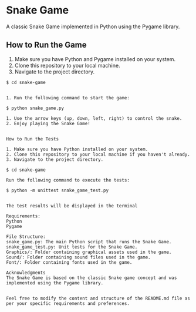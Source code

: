 # Snake Game

A classic Snake Game implemented in Python using the Pygame library.

## How to Run the Game

1. Make sure you have Python and Pygame installed on your system.
2. Clone this repository to your local machine.
3. Navigate to the project directory.

```shell
$ cd snake-game


1. Run the following command to start the game:

$ python snake_game.py

1. Use the arrow keys (up, down, left, right) to control the snake.
2. Enjoy playing the Snake Game!


How to Run the Tests

1. Make sure you have Python installed on your system.
2. Clone this repository to your local machine if you haven't already.
3. Navigate to the project directory.

$ cd snake-game

Run the following command to execute the tests:

$ python -m unittest snake_game_test.py


The test results will be displayed in the terminal

Requirements:
Python
Pygame

File Structure:
snake_game.py: The main Python script that runs the Snake Game.
snake_game_test.py: Unit tests for the Snake Game.
Graphics/: Folder containing graphical assets used in the game.
Sound/: Folder containing sound files used in the game.
Font/: Folder containing fonts used in the game.

Acknowledgments
The Snake Game is based on the classic Snake game concept and was implemented using the Pygame library.


Feel free to modify the content and structure of the README.md file as per your specific requirements and preferences.
